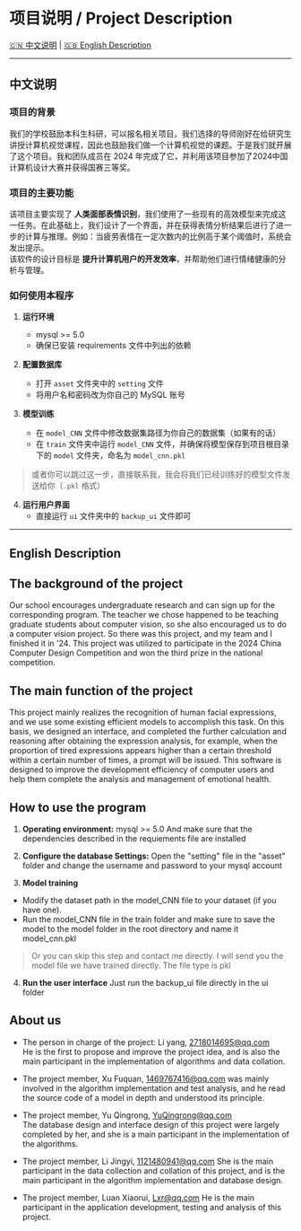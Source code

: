 # 项目说明 / Project Description

[🇨🇳 中文说明](#中文说明) | [🇬🇧 English Description](#english-description)

---

## 中文说明

### 项目的背景
我们的学校鼓励本科生科研，可以报名相关项目。我们选择的导师刚好在给研究生讲授计算机视觉课程，因此也鼓励我们做一个计算机视觉的课题。于是我们就开展了这个项目。我和团队成员在 2024 年完成了它，并利用该项目参加了2024中国计算机设计大赛并获得国赛三等奖。  

### 项目的主要功能
该项目主要实现了 **人类面部表情识别**，我们使用了一些现有的高效模型来完成这一任务。在此基础上，我们设计了一个界面，并在获得表情分析结果后进行了进一步的计算与推理。例如：当疲劳表情在一定次数内的比例高于某个阈值时，系统会发出提示。  
该软件的设计目标是 **提升计算机用户的开发效率**，并帮助他们进行情绪健康的分析与管理。  

### 如何使用本程序
1. **运行环境**  
   - mysql >= 5.0  
   - 确保已安装 requirements 文件中列出的依赖  

2. **配置数据库**  
   - 打开 `asset` 文件夹中的 `setting` 文件  
   - 将用户名和密码改为你自己的 MySQL 账号  

3. **模型训练**  
   - 在 `model_CNN` 文件中修改数据集路径为你自己的数据集（如果有的话）  
   - 在 `train` 文件夹中运行 `model_CNN` 文件，并确保将模型保存到项目根目录下的 `model` 文件夹，命名为 `model_cnn.pkl`  
  > 或者你可以跳过这一步，直接联系我，我会将我们已经训练好的模型文件发送给你（`.pkl` 格式）  

4. **运行用户界面**  
   - 直接运行 `ui` 文件夹中的 `backup_ui` 文件即可  
---
## English Description

## The background of the project
Our school encourages undergraduate research and can sign up for the corresponding program. The teacher we chose happened to be teaching graduate students about computer vision, so she also encouraged us to do a computer vision project. So there was this project, and my team and I finished it in '24. This project was utilized to participate in the 2024 China Computer Design Competition and won the third prize in the national competition.

## The main function of the project
This project mainly realizes the recognition of human facial expressions, and we use some existing efficient models to accomplish this task. On this basis, we designed an interface, and completed the further calculation and reasoning after obtaining the expression analysis, for example, when the proportion of tired expressions appears higher than a certain threshold within a certain number of times, a prompt will be issued. This software is designed to improve the development efficiency of computer users and help them complete the analysis and management of emotional health.

## How to use the program

1. **Operating environment:**
mysql >= 5.0
And make sure that the dependencies described in the requiements file are installed

2. **Configure the database Settings:**
Open the "setting" file in the "asset" folder and change the username and password to your mysql account

3. **Model training**
- Modify the dataset path in the model_CNN file to your dataset (if you have one).
- Run the model_CNN file in the train folder and make sure to save the model to the model folder in the root directory and name it model_cnn.pkl
> Or you can skip this step and contact me directly. I will send you the model file we have trained directly. The file type is pkl

4. **Run the user interface**
Just run the backup_ui file directly in the ui folder


## About us
- The person in charge of the project: Li yang, 2718014695@qq.com  
 He is the first to propose and improve the project idea, and is also the main participant in the implementation of algorithms and data collation.    


- The project member, Xu Fuquan,  1469767416@qq.com
 was mainly involved in the algorithm implementation and test analysis, and he read the source code of a model in depth and understood its principle.  
   

- The project member, Yu Qingrong,  YuQingrong@qq.com  
  The database design and interface design of this project were largely completed by her, and she is a main participant in the implementation of the algorithms.  


- The project member, Li Jingyi,  1121480941@qq.com
    She is the main participant in the data collection and collation of this project, and is the main participant in the algorithm implementation and database design.


- The project member, Luan Xiaorui,  Lxr@qq.com
   He is the main participant in the application development, testing and analysis of this project.

